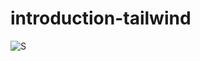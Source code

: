 # introduction-tailwind
![S](https://user-images.githubusercontent.com/48990743/123300788-d4211e80-d512-11eb-83c1-a0e183947342.PNG)
